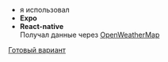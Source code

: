 - я использовал
- **Expo**
- **React-native**</br>
Получал данные через [OpenWeatherMap](https://openweathermap.org/)

[Готовый вариант](https://avatars.mds.yandex.net/get-images-cbir/1347989/4fLeWigzXxHAxU8JzXl2Vw4537/ocr)